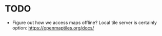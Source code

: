 # TODO

- Figure out how we access maps offline? Local tile server is certainly option: https://openmaptiles.org/docs/